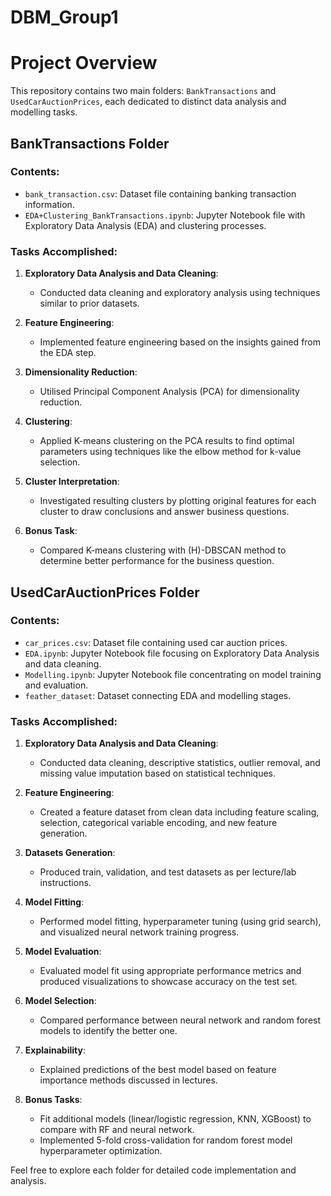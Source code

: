 # DBM_Group1
# Project Overview

This repository contains two main folders: `BankTransactions` and `UsedCarAuctionPrices`, each dedicated to distinct data analysis and modelling tasks.

## BankTransactions Folder

### Contents:
- `bank_transaction.csv`: Dataset file containing banking transaction information.
- `EDA+Clustering_BankTransactions.ipynb`: Jupyter Notebook file with Exploratory Data Analysis (EDA) and clustering processes.

### Tasks Accomplished:
1. **Exploratory Data Analysis and Data Cleaning**:
   - Conducted data cleaning and exploratory analysis using techniques similar to prior datasets.
   
2. **Feature Engineering**:
   - Implemented feature engineering based on the insights gained from the EDA step.

3. **Dimensionality Reduction**:
   - Utilised Principal Component Analysis (PCA) for dimensionality reduction.

4. **Clustering**:
   - Applied K-means clustering on the PCA results to find optimal parameters using techniques like the elbow method for k-value selection.
   
5. **Cluster Interpretation**:
   - Investigated resulting clusters by plotting original features for each cluster to draw conclusions and answer business questions.
   
6. **Bonus Task**:
   - Compared K-means clustering with (H)-DBSCAN method to determine better performance for the business question.

## UsedCarAuctionPrices Folder

### Contents:
- `car_prices.csv`: Dataset file containing used car auction prices.
- `EDA.ipynb`: Jupyter Notebook file focusing on Exploratory Data Analysis and data cleaning.
- `Modelling.ipynb`: Jupyter Notebook file concentrating on model training and evaluation.
- `feather_dataset`: Dataset connecting EDA and modelling stages.

### Tasks Accomplished:
1. **Exploratory Data Analysis and Data Cleaning**:
   - Conducted data cleaning, descriptive statistics, outlier removal, and missing value imputation based on statistical techniques.
   
2. **Feature Engineering**:
   - Created a feature dataset from clean data including feature scaling, selection, categorical variable encoding, and new feature generation.
   
3. **Datasets Generation**:
   - Produced train, validation, and test datasets as per lecture/lab instructions.

4. **Model Fitting**:
   - Performed model fitting, hyperparameter tuning (using grid search), and visualized neural network training progress.
   
5. **Model Evaluation**:
   - Evaluated model fit using appropriate performance metrics and produced visualizations to showcase accuracy on the test set.

6. **Model Selection**:
   - Compared performance between neural network and random forest models to identify the better one.

7. **Explainability**:
   - Explained predictions of the best model based on feature importance methods discussed in lectures.

8. **Bonus Tasks**:
   - Fit additional models (linear/logistic regression, KNN, XGBoost) to compare with RF and neural network.
   - Implemented 5-fold cross-validation for random forest model hyperparameter optimization.

Feel free to explore each folder for detailed code implementation and analysis.